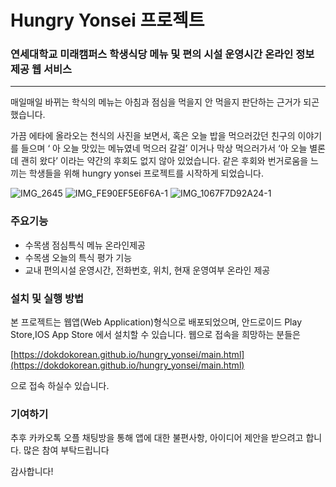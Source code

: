 # Hungry Yonsei 프로젝트
### 연세대학교 미래캠퍼스 학생식당 메뉴 및 편의 시설 운영시간 온라인 정보 제공 웹 서비스

----------------------------

매일매일 바뀌는 학식의 메뉴는 아침과 점심을 먹을지 안 먹을지 판단하는 근거가 되곤했습니다. 

가끔 에타에 올라오는 천식의 사진을 보면서, 혹은 오늘 밥을 먹으러갔던 친구의 이야기를 들으며 ‘ 아 오늘 맛있는 메뉴였네 먹으러 갈걸’ 이거나 막상 먹으러가서 ‘아 오늘 별론데 괜히 왔다’ 이라는 약간의 후회도 없지 않아 있었습니다. 같은 후회와 번거로움을 느끼는 학생들을 위해 hungry yonsei 프로젝트를 시작하게 되었습니다.

![IMG_2645](https://github.com/dokdokorean/hungry_yonsei/assets/92303070/588c75da-90b1-4064-aadf-ab2df9ede200)
![IMG_FE90EF5E6F6A-1](https://github.com/dokdokorean/hungry_yonsei/assets/92303070/eec9a49b-780b-4576-99b4-185f2d0d91ea)
![IMG_1067F7D92A24-1](https://github.com/dokdokorean/hungry_yonsei/assets/92303070/50fadab5-f0ca-4b71-b60f-4cf69c162860)

### 주요기능
- 수목샘 점심특식 메뉴 온라인제공
- 수목샘 오늘의 특식 평가 기능
- 교내 편의시설 운영시간, 전화번호, 위치, 현재 운영여부 온라인 제공

### 설치 및 실행 방법
본 프로젝트는 웹앱(Web Application)형식으로 배포되었으며, 안드로이드 Play Store,IOS App Store 에서 설치할 수 있습니다.
웹으로 접속을 희망하는 분들은 

[https://dokdokorean.github.io/hungry_yonsei/main.html](https://dokdokorean.github.io/hungry_yonsei/main.html)

으로 접속 하실수 있습니다.

### 기여하기
추후 카카오톡 오플 채팅방을 통해 앱에 대한 불편사항, 아이디어 제안을 받으려고 합니다.
많은 참여 부탁드립니다

감사합니다!








